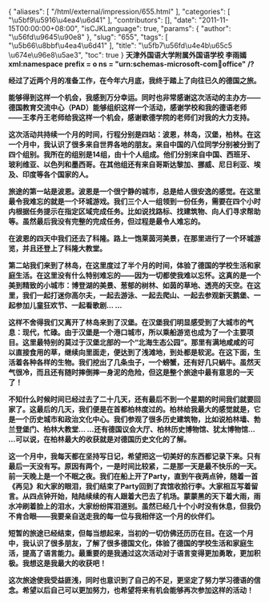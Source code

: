 {
    "aliases": [
        "/html/external/impression/655.html"
    ],
    "categories": [
        "\u5bf9\u5916\u4ea4\u6d41"
    ],
    "contributors": [],
    "date": "2011-11-15T00:00:00+08:00",
    "isCJKLanguage": true,
    "params": {
        "author": "\u56fd\u9645\u90e8"
    },
    "slug": "655",
    "tags": [
        "\u5b66\u8bbf\u4ea4\u6d41"
    ],
    "title": "\u5fb7\u56fd\u4e4b\u65c5 \u674e\u96e8\u5ae3",
    "toc": true
}
**天津外国语大学附属外国语学校 李雨嫣  xml:namespace prefix = o ns = "urn:schemas-microsoft-com:office:office" /?**

**经过了近两个月的准备工作，在今年六月底，我终于踏上了向往已久的德国之旅。**

**能够得到这样一个机会，我感到万分幸运。同时也非常感谢这次活动的主办方——德国教育交流中心（PAD）能够组织这样一个活动，感谢学校和我的德语老师——王孝丹王老师给我这样一个机会，感谢歌德学院的老师们对我的大力支持。**

**这次活动共持续一个月的时间，行程分别是四站：波恩，林岛，汉堡，柏林。在这一个月中，我认识了很多来自世界各地的朋友。来自中国的八位同学分别被分到了四个组别。我所在的组别是14组，由十个人组成。他们分别来自中国、西班牙、玻利维亚、以色列和墨西哥。在其他组还有来自哥斯达黎加、挪威、尼日利亚、埃及、印度等各个国家的人。**

**旅途的第一站是波恩。波恩是一个很宁静的城市，总是给人很安逸的感觉。在这里最令我难忘的就是一个环城游戏。我们三个人一组领到一份任务，需要在四个小时内根据任务提示在指定区域完成任务。比如说找路标、找建筑物、向人们寻求帮助等。虽然最后我没有完整的完成任务，但过程是最令人难忘的。**

**在波恩的四天中我们还去了科隆。路上一饱莱茵河美景，在那里进行了一个环城游览，并且还登上了科隆大教堂。**

**第二站我们来到了林岛，在这里度过了半个月的时间，体验了德国的学校生活和家庭生活。在这里没有什么特别难忘的——因为一切都使我难以忘怀。这真的是一个美到精致的小城市：博登湖的美景、葱郁的树林、如茵的草地、透亮的天空。在这里，我们一起打迷你高尔夫，一起去游泳、一起去爬山、一起去参观新天鹅堡、一起参加儿童狂欢节、一起看歌剧… …**

**这样不舍得我们又离开了林岛来到了汉堡。在汉堡我们明显感受到了大城市的气息：现代，忙碌。由于汉堡是一个港口城市，所以乘船游览也成为了一个主要项目。这里最特别的莫过于汉堡北部的一个“北海生态公园”。那里有满地咸咸的可以直接食用的草，继续向里面走，便达到了浅滩地，到处都是软泥。在这下面，生活着各种各样的生物。我们挖出了几条虫子，一个螃蟹，还有好几只蜗牛。虽然天气很冷，而且还有随时摔倒摔一身泥的危险，但这是整个旅途中最有意思的一天了！**

**不知什么时候时间已经过去了二十几天，还有最后不到一个星期的时间我们就要回家了。这最后的几天，我们便是在首都柏林度过的。柏林给我最大的感觉就是，它是一个历史城市和政治文化中心。我们参观了很多历史建筑物，比如说柏林墙、勃兰登堡门、柏林大教堂… …还有德国议会大厅、柏林历史博物馆、犹太博物馆… …可以说，在柏林最大的收获就是对德国历史文化的了解。**

**这一个月中，我每天都在坚持写日记，希望把这一切美好的东西都记录下来。只有最后一天没有写。原因有两个，一是时间比较紧，二是那一天是最不快乐的一天。前一天晚上是一个不眠之夜。我们在船上开了Party，直到午夜两点钟，随着一首《再见》和大家的眼泪，我们结束了Party回到了宾馆收拾行李。大家相互写着留言。从四点钟开始，陆陆续续的有人跟着大巴去了机场。蒙蒙黑的天下着大雨，雨水冲刷着脸上的泪水，大家纷纷挥泪道别。虽然已经几十个小时没有休息，但我仍不肯合眼——我要亲自送走我的每一位与我相伴这一个月的伙伴们。**

**短暂的旅途已经结束，但每当想起来，当初的一切仿佛还历历在目。在这一个月中，我认识了很多朋友，了解了很多德国文化，体验了德国的学校生活和家庭生活，提高了语言能力。最重要的是我通过这次活动对于语言变得更加勇敢，更加积极。我想这是我最大的收获吧！**

**这次旅途使我受益匪浅，同时也意识到了自己的不足，更坚定了努力学习德语的信念。希望以后自己可以更加努力，也希望将来有机会能够再次参加这样的活动！**

